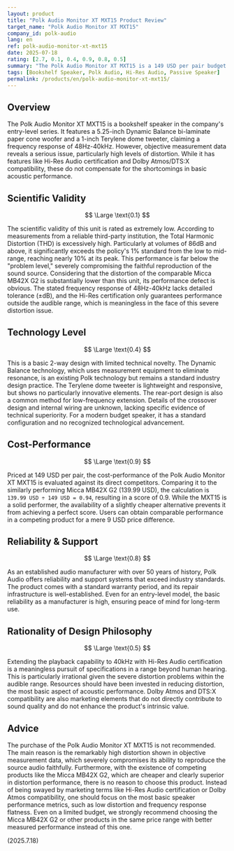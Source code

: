 ```yaml
---
layout: product
title: "Polk Audio Monitor XT MXT15 Product Review"
target_name: "Polk Audio Monitor XT MXT15"
company_id: polk-audio
lang: en
ref: polk-audio-monitor-xt-mxt15
date: 2025-07-18
rating: [2.7, 0.1, 0.4, 0.9, 0.8, 0.5]
summary: "The Polk Audio Monitor XT MXT15 is a 149 USD per pair budget bookshelf speaker. While it offers a wide soundstage, its measured performance, including a recessed midrange and significant cabinet resonance, positions it as a lower-tier option compared to competitors."
tags: [Bookshelf Speaker, Polk Audio, Hi-Res Audio, Passive Speaker]
permalink: /products/en/polk-audio-monitor-xt-mxt15/
---
```


## Overview

The Polk Audio Monitor XT MXT15 is a bookshelf speaker in the company's entry-level series. It features a 5.25-inch Dynamic Balance bi-laminate paper cone woofer and a 1-inch Terylene dome tweeter, claiming a frequency response of 48Hz-40kHz. However, objective measurement data reveals a serious issue, particularly high levels of distortion. While it has features like Hi-Res Audio certification and Dolby Atmos/DTS:X compatibility, these do not compensate for the shortcomings in basic acoustic performance.

## Scientific Validity

$$ \Large \text{0.1} $$

The scientific validity of this unit is rated as extremely low. According to measurements from a reliable third-party institution, the Total Harmonic Distortion (THD) is excessively high. Particularly at volumes of 86dB and above, it significantly exceeds the policy's 1% standard from the low to mid-range, reaching nearly 10% at its peak. This performance is far below the "problem level," severely compromising the faithful reproduction of the sound source. Considering that the distortion of the comparable Micca MB42X G2 is substantially lower than this unit, its performance defect is obvious. The stated frequency response of 48Hz-40kHz lacks detailed tolerance (±dB), and the Hi-Res certification only guarantees performance outside the audible range, which is meaningless in the face of this severe distortion issue.

## Technology Level

$$ \Large \text{0.4} $$

This is a basic 2-way design with limited technical novelty. The Dynamic Balance technology, which uses measurement equipment to eliminate resonance, is an existing Polk technology but remains a standard industry design practice. The Terylene dome tweeter is lightweight and responsive, but shows no particularly innovative elements. The rear-port design is also a common method for low-frequency extension. Details of the crossover design and internal wiring are unknown, lacking specific evidence of technical superiority. For a modern budget speaker, it has a standard configuration and no recognized technological advancement.

## Cost-Performance

$$ \Large \text{0.9} $$

Priced at 149 USD per pair, the cost-performance of the Polk Audio Monitor XT MXT15 is evaluated against its direct competitors. Comparing it to the similarly performing Micca MB42X G2 (139.99 USD), the calculation is `139.99 USD ÷ 149 USD = 0.94`, resulting in a score of 0.9. While the MXT15 is a solid performer, the availability of a slightly cheaper alternative prevents it from achieving a perfect score. Users can obtain comparable performance in a competing product for a mere 9 USD price difference.

## Reliability & Support

$$ \Large \text{0.8} $$

As an established audio manufacturer with over 50 years of history, Polk Audio offers reliability and support systems that exceed industry standards. The product comes with a standard warranty period, and its repair infrastructure is well-established. Even for an entry-level model, the basic reliability as a manufacturer is high, ensuring peace of mind for long-term use.

## Rationality of Design Philosophy

$$ \Large \text{0.5} $$

Extending the playback capability to 40kHz with Hi-Res Audio certification is a meaningless pursuit of specifications in a range beyond human hearing. This is particularly irrational given the severe distortion problems within the audible range. Resources should have been invested in reducing distortion, the most basic aspect of acoustic performance. Dolby Atmos and DTS:X compatibility are also marketing elements that do not directly contribute to sound quality and do not enhance the product's intrinsic value.

## Advice

The purchase of the Polk Audio Monitor XT MXT15 is not recommended. The main reason is the remarkably high distortion shown in objective measurement data, which severely compromises its ability to reproduce the source audio faithfully. Furthermore, with the existence of competing products like the Micca MB42X G2, which are cheaper and clearly superior in distortion performance, there is no reason to choose this product. Instead of being swayed by marketing terms like Hi-Res Audio certification or Dolby Atmos compatibility, one should focus on the most basic speaker performance metrics, such as low distortion and frequency response flatness. Even on a limited budget, we strongly recommend choosing the Micca MB42X G2 or other products in the same price range with better measured performance instead of this one.

(2025.7.18)